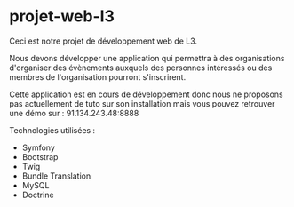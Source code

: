 # projet-web-l3

Ceci est notre projet de développement web de L3.

Nous devons développer une application qui permettra à des organisations d'organiser des évènements auxquels des personnes intéressés ou des membres de l'organisation pourront s'inscrirent.

Cette application est en cours de développement donc nous ne proposons pas actuellement de tuto sur son installation mais vous pouvez retrouver une démo sur : 91.134.243.48:8888

Technologies utilisées :
  - Symfony
  - Bootstrap
  - Twig
  - Bundle Translation
  - MySQL
  - Doctrine
